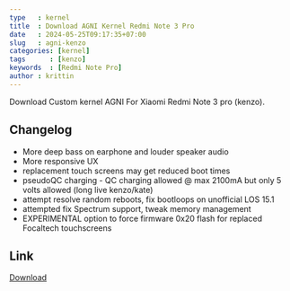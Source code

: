 ```yaml
---
type   : kernel
title  : Download AGNI Kernel Redmi Note 3 Pro
date   : 2024-05-25T09:17:35+07:00
slug   : agni-kenzo
categories: [kernel]
tags      : [kenzo]
keywords  : [Redmi Note Pro]
author : krittin
---
```


Download Custom kernel AGNI For Xiaomi Redmi Note 3 pro (kenzo).

## Changelog
- More deep bass on earphone and louder speaker audio
- More responsive UX
- replacement touch screens may get reduced boot times
- pseudoQC charging - QC charging allowed @ max 2100mA but only 5 volts allowed (long live kenzo/kate)
- attempt resolve random reboots, fix bootloops on unofficial LOS 15.1
- attempted fix Spectrum support, tweak memory management
- EXPERIMENTAL option to force firmware 0x20 flash for replaced Focaltech touchscreens


## Link
[Download](https://xdaforums.com/t/kernel-los-n-o-28-06-2018-agni-128293-purelos-n-o-v13-0.3472640/page-217#post-76167378)
